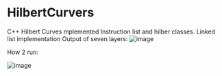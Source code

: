 # HilbertCurvers
C++ Hilbert Curves
mplemented Instruction list and hilber classes. Linked list implementation
Output of seven layers:
![image](https://user-images.githubusercontent.com/64340009/138229705-10eeae39-0450-41cd-a91f-12c6deefe21f.png)

How 2 run:

![image](https://user-images.githubusercontent.com/64340009/138229826-a9237e83-654d-4705-b188-ea39130ae326.png)
